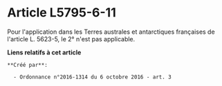 # Article L5795-6-11

Pour l'application dans les Terres australes et antarctiques françaises de l'article L. 5623-5, le 2° n'est pas applicable.

**Liens relatifs à cet article**

	**Créé par**:

	  - Ordonnance n°2016-1314 du 6 octobre 2016 - art. 3
